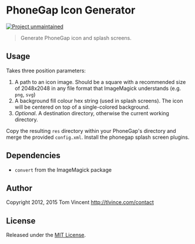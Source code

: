 # PhoneGap Icon Generator

[![Project unmaintained][unmaintained-image]][unmaintained-url]

[unmaintained-url]: .github/ISSUE_TEMPLATE.md
[unmaintained-image]: https://img.shields.io/badge/project-unmaintained-red.svg

> Generate PhoneGap icon and splash screens.

## Usage

Takes three position parameters:

1. A path to an icon image. Should be a square with a recommended size of
   2048x2048 in any file format that ImageMagick understands (e.g. `png`, `svg`)
2. A background fill colour hex string (used in splash screens). The icon will
   be centered on top of a single-colored background.
3. *Optional*. A destination directory, otherwise the current working directory.

Copy the resulting `res` directory within your PhoneGap's directory and
merge the provided `config.xml`. Install the phonegap splash screen plugins.

## Dependencies

* `convert` from the ImageMagick package

## Author

Copyright 2012, 2015 Tom Vincent <http://tlvince.com/contact>

## License

Released under the [MIT License][license].

  [license]: http://tlvince.mit-license.org/
